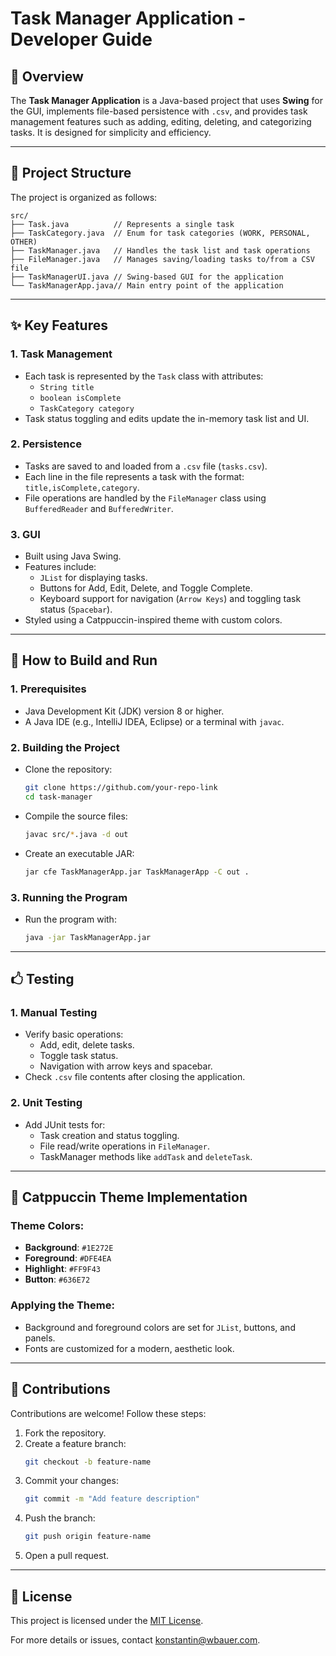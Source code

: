 # Task Manager Application - Developer Guide

## 🔧 Overview

The **Task Manager Application** is a Java-based project that uses **Swing** for the GUI, implements file-based persistence with `.csv`, and provides task management features such as adding, editing, deleting, and categorizing tasks. It is designed for simplicity and efficiency.

---

## 📂 Project Structure

The project is organized as follows:

```
src/
├── Task.java          // Represents a single task
├── TaskCategory.java  // Enum for task categories (WORK, PERSONAL, OTHER)
├── TaskManager.java   // Handles the task list and task operations
├── FileManager.java   // Manages saving/loading tasks to/from a CSV file
├── TaskManagerUI.java // Swing-based GUI for the application
└── TaskManagerApp.java// Main entry point of the application
```

---

## ✨ Key Features

### 1. **Task Management**
   - Each task is represented by the `Task` class with attributes:
     - `String title`
     - `boolean isComplete`
     - `TaskCategory category`
   - Task status toggling and edits update the in-memory task list and UI.

### 2. **Persistence**
   - Tasks are saved to and loaded from a `.csv` file (`tasks.csv`).
   - Each line in the file represents a task with the format: `title,isComplete,category`.
   - File operations are handled by the `FileManager` class using `BufferedReader` and `BufferedWriter`.

### 3. **GUI**
   - Built using Java Swing.
   - Features include:
     - `JList` for displaying tasks.
     - Buttons for Add, Edit, Delete, and Toggle Complete.
     - Keyboard support for navigation (`Arrow Keys`) and toggling task status (`Spacebar`).
   - Styled using a Catppuccin-inspired theme with custom colors.

---

## 🔧 How to Build and Run

### 1. **Prerequisites**
   - Java Development Kit (JDK) version 8 or higher.
   - A Java IDE (e.g., IntelliJ IDEA, Eclipse) or a terminal with `javac`.

### 2. **Building the Project**
   - Clone the repository:
     ```bash
     git clone https://github.com/your-repo-link
     cd task-manager
     ```
   - Compile the source files:
     ```bash
     javac src/*.java -d out
     ```
   - Create an executable JAR:
     ```bash
     jar cfe TaskManagerApp.jar TaskManagerApp -C out .
     ```

### 3. **Running the Program**
   - Run the program with:
     ```bash
     java -jar TaskManagerApp.jar
     ```

---

## 🖒 Testing

### 1. **Manual Testing**
   - Verify basic operations:
     - Add, edit, delete tasks.
     - Toggle task status.
     - Navigation with arrow keys and spacebar.
   - Check `.csv` file contents after closing the application.

### 2. **Unit Testing**
   - Add JUnit tests for:
     - Task creation and status toggling.
     - File read/write operations in `FileManager`.
     - TaskManager methods like `addTask` and `deleteTask`.

---

## 🎨 Catppuccin Theme Implementation

### Theme Colors:
   - **Background**: `#1E272E`
   - **Foreground**: `#DFE4EA`
   - **Highlight**: `#FF9F43`
   - **Button**: `#636E72`

### Applying the Theme:
   - Background and foreground colors are set for `JList`, buttons, and panels.
   - Fonts are customized for a modern, aesthetic look.

---

## 🔗 Contributions

Contributions are welcome! Follow these steps:

1. Fork the repository.
2. Create a feature branch:
   ```bash
   git checkout -b feature-name
   ```
3. Commit your changes:
   ```bash
   git commit -m "Add feature description"
   ```
4. Push the branch:
   ```bash
   git push origin feature-name
   ```
5. Open a pull request.

---

## 🐜 License

This project is licensed under the [MIT License](LICENSE).

For more details or issues, contact [konstantin@wbauer.com](mailto:konstantin@wbauer.com).


